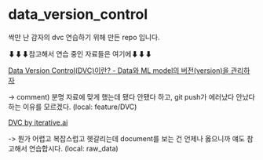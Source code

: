# data_version_control

싹만 난 감자의 dvc 연습하기 위해 만든 repo 입니다.

⬇⬇⬇참고해서 연습 중인 자료들은 여기에⬇⬇⬇

[Data Version Control(DVC)이란? - Data와 ML model의 버전(version)을 관리하자](https://lsjsj92.tistory.com/573)

-> comment) 분명 자료에 맞게 했는데 됐다 안됐다 하고, git push가 에러났다 안났다 하는 이유를 모르겠다. (local: feature/DVC)

[DVC by iterative.ai](https://dvc.org/doc)

-> 뭔가 어렵고 복잡스럽고 헷갈리는데 document를 보는 건 언제나 옳으니까 얘도 참고해서 연습합시다. (local: raw_data)

